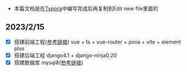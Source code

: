 - 本篇文档是在[Typora](https://typoraio.cn/)中编写完成后再复制到Edit new file里面的

## 2023/2/15

- [x] 搭建前端工程([参考链接](https://blog.csdn.net/qq_44423029/article/details/126378199)) vue + ts + vue-router + pinia + vite + element plus
- [x] 搭建后端工程 django4.1 + django-ninja0.20
- [x] 搭建数据库 mysql8([参考链接](https://blog.csdn.net/m0_52559040/article/details/121843945))
